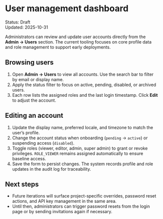 # User management dashboard

Status: Draft  
Updated: 2025-10-31

Administrators can review and update user accounts directly from the **Admin → Users** section. The current tooling focuses on core profile data and role management to support early deployments.

## Browsing users

1. Open **Admin → Users** to view all accounts. Use the search bar to filter by email or display name.
2. Apply the status filter to focus on active, pending, disabled, or archived users.
3. Each row lists the assigned roles and the last login timestamp. Click **Edit** to adjust the account.

## Editing an account

1. Update the display name, preferred locale, and timezone to match the user’s profile.
2. Change the account status when onboarding (`pending` → `active`) or suspending access (`disabled`).
3. Toggle roles (viewer, editor, admin, super admin) to grant or revoke privileges. `ROLE_VIEWER` remains assigned automatically to ensure baseline access.
4. Save the form to persist changes. The system records profile and role updates in the audit log for traceability.

## Next steps

- Future iterations will surface project-specific overrides, password reset actions, and API key management in the same area.
- Until then, administrators can trigger password resets from the login page or by sending invitations again if necessary.
